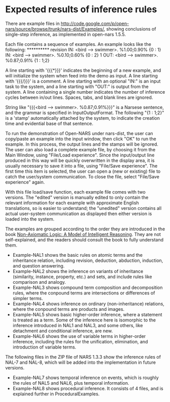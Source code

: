 # Expected results of inference rules

There are example files in http://code.google.com/p/open-nars/source/browse/trunk/nars-dist/Examples/, showing conclusions of single-step inference, as implemented in open-nars 1.5.5.

Each file contains a sequence of examples. An example looks like the following:
    ********** revision
      IN: <bird --> swimmer>. %1.00;0.90% {0 : 1} 
      IN: <bird --> swimmer>. %0.10;0.60% {0 : 2} 
    1
     OUT: <bird --> swimmer>. %0.87;0.91% {1 : 1;2} 

A line starting with '{{{*}}}' indicates the beginning of a new example, and will initialize the system when feed into the demo as input. A line starting with '{{{/}}}' is a comment. A line starting with an optional "IN:" is an input task to the system, and a line starting with "OUT:" is output from the system. A line containing a single number indicates the number of inference cycles between in/out lines. Spaces, tabs, and blank lines are ignored.

String like "{{{<bird --> swimmer>. %0.87;0.91%}}}" is a Narsese sentence, and the grammar is specified in InputOutputFormat. The following "{1 : 1;2}" is a 'stamp' automatically attached by the system, to indicate the creation time and evidential base of that sentence.

To run the demonstration of Open-NARS under nars-dist, the user can copy/paste an example into the input window, then click "OK" to run the example. In this process, the output lines and the stamps will be ignored. The user can also load a complete example file, by choosing it from the Main Window, using "File/Load experience". Since the input/output line produced in this way will be quickly overwritten in the display area, it is usually necessary to save it into a file, using "File/Save experience". The first time this item is selected, the user can open a (new or existing) file to catch the user/system communication. To close the file, select "File/Save experience" again.

With this file load/save function, each example file comes with two versions. The "edited" version is manually edited to only contain the relevant information for each example with approximate English translations, so is easier to understand; the "unedited" version contains all actual user-system communication as displayed then either version is loaded into the system. 

The examples are grouped according to the order they are introduced in the book [Non-Axiomatic Logic: A Model of Intelligent Reasoning](http://www.worldscientific.com/worldscibooks/10.1142/8665).  They are not self-explained, and the readers should consult the book to fully understand them.

- Example-NAL1 shows the basic rules on atomic terms and the inheritance relation, including revision, deduction, abduction, induction, and question answering.
- Example-NAL2 shows the inference on variants of inheritance (similarity, instance, property, etc.) and sets, and include rules like comparison and analogy.
- Example-NAL3 shows compound term composition and decomposition rules, where the conpound terms are intersections or differences of simpler terms.
- Example-NAL4 shows inference on ordinary (non-inheritance) relations, where the conpound terms are products and images.
- Example-NAL5 shows basic higher-order inference, where a statement is treated as a term. Some of the inference here is isomorphic to the inference introduced in NAL1 and NAL3, and some others, like detachment and conditional inference, are new.
- Example-NAL6 shows the use of variable terms in higher-order inference, including the rules for the unification, elimination, and introduction of variable terms.

The following files in the ZIP file of NARS 1.3.3 show the inference rules of NAL-7 and NAL-8, which will be added into the implementation in future versions.

- Example-NAL7 shows temporal inference on events, which is roughly the rules of NAL5 and NAL6, plus temporal information.
- Example-NAL8 shows procedural inference. It consists of 4 files, and is explained further in ProceduralExamples.